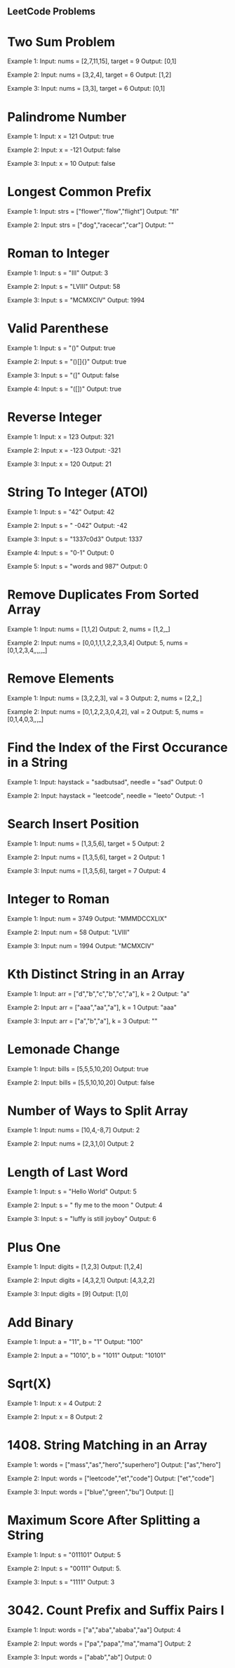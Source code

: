 ## LeetCode Problems


# Two Sum Problem
  Example 1:
  Input: nums = [2,7,11,15], target = 9
  Output: [0,1]
  
  Example 2:
  Input: nums = [3,2,4], target = 6
  Output: [1,2]
  
  Example 3:
  Input: nums = [3,3], target = 6
  Output: [0,1]

# Palindrome Number
  Example 1:
  Input: x = 121
  Output: true

  Example 2:
  Input: x = -121
  Output: false

  Example 3:
  Input: x = 10
  Output: false

# Longest Common Prefix
  Example 1:
  Input: strs = ["flower","flow","flight"]
  Output: "fl"

  Example 2:
  Input: strs = ["dog","racecar","car"]
  Output: ""
  
# Roman to Integer
  Example 1:
  Input: s = "III"
  Output: 3
  
  Example 2:
  Input: s = "LVIII"
  Output: 58
  
  Example 3:
  Input: s = "MCMXCIV"
  Output: 1994

# Valid Parenthese
  Example 1:
  Input: s = "()"
  Output: true

  Example 2:
  Input: s = "()[]{}"
  Output: true

  Example 3:
  Input: s = "(]"
  Output: false

  Example 4:
  Input: s = "([])"
  Output: true

# Reverse Integer
  Example 1:
  Input: x = 123
  Output: 321

  Example 2:
  Input: x = -123
  Output: -321

  Example 3:
  Input: x = 120
  Output: 21

# String To Integer (ATOI)

  Example 1:
  Input: s = "42"
  Output: 42

  Example 2:
  Input: s = " -042"
  Output: -42

  Example 3:
  Input: s = "1337c0d3"
  Output: 1337

  Example 4:
  Input: s = "0-1"
  Output: 0

  Example 5:
  Input: s = "words and 987"
  Output: 0

# Remove Duplicates From Sorted Array
  Example 1:
  Input: nums = [1,1,2]
  Output: 2, nums = [1,2,_]

  Example 2:
  Input: nums = [0,0,1,1,1,2,2,3,3,4]
  Output: 5, nums = [0,1,2,3,4,_,_,_,_,_]

# Remove Elements

  Example 1:
  Input: nums = [3,2,2,3], val = 3
  Output: 2, nums = [2,2,_,_]

  Example 2:
  Input: nums = [0,1,2,2,3,0,4,2], val = 2
  Output: 5, nums = [0,1,4,0,3,_,_,_]

# Find the Index of the First Occurance in a String
  Example 1:
  Input: haystack = "sadbutsad", needle = "sad"
  Output: 0

  Example 2:
  Input: haystack = "leetcode", needle = "leeto"
  Output: -1

# Search Insert Position
  Example 1:
  Input: nums = [1,3,5,6], target = 5
  Output: 2

  Example 2:
  Input: nums = [1,3,5,6], target = 2
  Output: 1

  Example 3:
  Input: nums = [1,3,5,6], target = 7
  Output: 4

# Integer to Roman
  Example 1:
  Input: num = 3749
  Output: "MMMDCCXLIX"

  Example 2:
  Input: num = 58
  Output: "LVIII"

  Example 3:
  Input: num = 1994
  Output: "MCMXCIV"

# Kth Distinct String in an Array
  Example 1:
  Input: arr = ["d","b","c","b","c","a"], k = 2
  Output: "a"

  Example 2:
  Input: arr = ["aaa","aa","a"], k = 1
  Output: "aaa"

  Example 3:
  Input: arr = ["a","b","a"], k = 3
  Output: ""

# Lemonade Change
  Example 1:
  Input: bills = [5,5,5,10,20]
  Output: true

  Example 2:
  Input: bills = [5,5,10,10,20]
  Output: false

# Number of Ways to Split Array
  Example 1:
  Input: nums = [10,4,-8,7]
  Output: 2

  Example 2:
  Input: nums = [2,3,1,0]
  Output: 2

# Length of Last Word
  Example 1:
  Input: s = "Hello World"
  Output: 5

  Example 2:
  Input: s = "   fly me   to   the moon  "
  Output: 4

  Example 3:
  Input: s = "luffy is still joyboy"
  Output: 6

# Plus One

  Example 1:
  Input: digits = [1,2,3]
  Output: [1,2,4]

  Example 2:
  Input: digits = [4,3,2,1]
  Output: [4,3,2,2]

  Example 3:
  Input: digits = [9]
  Output: [1,0]

# Add Binary
  Example 1:
  Input: a = "11", b = "1"
  Output: "100"

  Example 2:
  Input: a = "1010", b = "1011"
  Output: "10101"

# Sqrt(X)
  Example 1:
  Input: x = 4
  Output: 2

  Example 2:
  Input: x = 8
  Output: 2

# 1408. String Matching in an Array
  Example 1:
  words = ["mass","as","hero","superhero"]
  Output: ["as","hero"]

  Example 2:
  Input: words = ["leetcode","et","code"]
  Output: ["et","code"]

  Example 3:
  Input: words = ["blue","green","bu"]
  Output: []

# Maximum Score After Splitting a String

  Example 1:
  Input: s = "011101"
  Output: 5 

  Example 2:
  Input: s = "00111"
  Output: 5.

  Example 3:
  Input: s = "1111"
  Output: 3

# 3042. Count Prefix and Suffix Pairs I

  Example 1:
  Input: words = ["a","aba","ababa","aa"]
  Output: 4

  Example 2:
  Input: words = ["pa","papa","ma","mama"]
  Output: 2
 
  Example 3:
  Input: words = ["abab","ab"]
  Output: 0